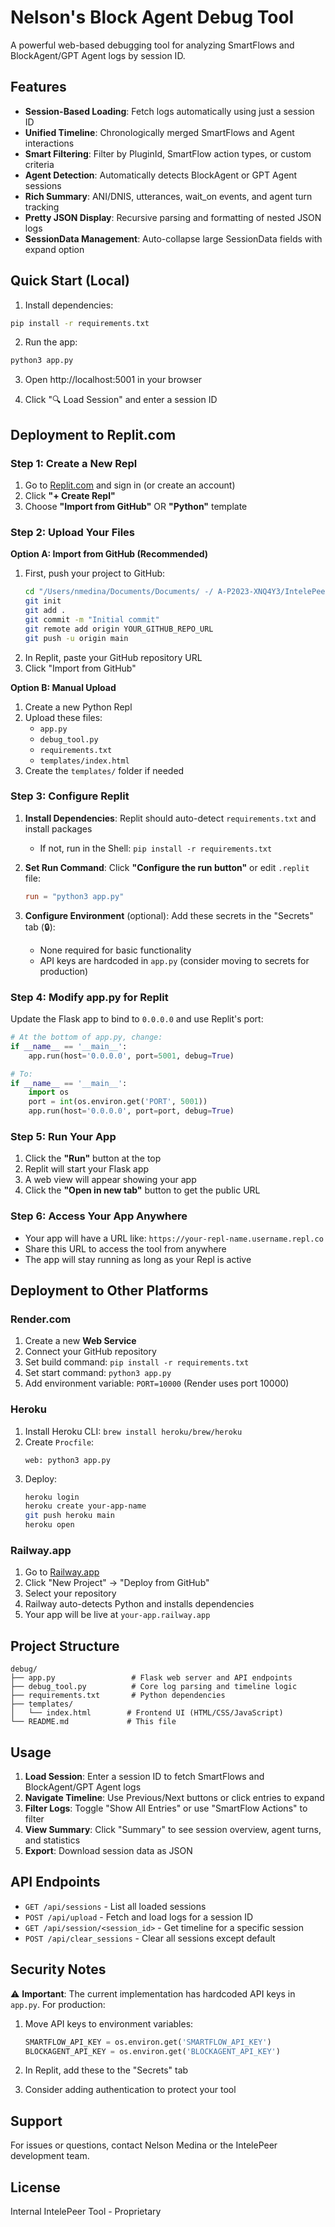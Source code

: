 # Nelson's Block Agent Debug Tool

A powerful web-based debugging tool for analyzing SmartFlows and BlockAgent/GPT Agent logs by session ID.

## Features

- **Session-Based Loading**: Fetch logs automatically using just a session ID
- **Unified Timeline**: Chronologically merged SmartFlows and Agent interactions
- **Smart Filtering**: Filter by PluginId, SmartFlow action types, or custom criteria
- **Agent Detection**: Automatically detects BlockAgent or GPT Agent sessions
- **Rich Summary**: ANI/DNIS, utterances, wait_on events, and agent turn tracking
- **Pretty JSON Display**: Recursive parsing and formatting of nested JSON logs
- **SessionData Management**: Auto-collapse large SessionData fields with expand option

## Quick Start (Local)

1. Install dependencies:
```bash
pip install -r requirements.txt
```

2. Run the app:
```bash
python3 app.py
```

3. Open http://localhost:5001 in your browser

4. Click "🔍 Load Session" and enter a session ID

## Deployment to Replit.com

### Step 1: Create a New Repl

1. Go to [Replit.com](https://replit.com) and sign in (or create an account)
2. Click **"+ Create Repl"**
3. Choose **"Import from GitHub"** OR **"Python"** template

### Step 2: Upload Your Files

**Option A: Import from GitHub (Recommended)**
1. First, push your project to GitHub:
   ```bash
   cd "/Users/nmedina/Documents/Documents/ -/ A-P2023-XNQ4Y3/IntelePeer/debug"
   git init
   git add .
   git commit -m "Initial commit"
   git remote add origin YOUR_GITHUB_REPO_URL
   git push -u origin main
   ```
2. In Replit, paste your GitHub repository URL
3. Click "Import from GitHub"

**Option B: Manual Upload**
1. Create a new Python Repl
2. Upload these files:
   - `app.py`
   - `debug_tool.py`
   - `requirements.txt`
   - `templates/index.html`
3. Create the `templates/` folder if needed

### Step 3: Configure Replit

1. **Install Dependencies**: Replit should auto-detect `requirements.txt` and install packages
   - If not, run in the Shell: `pip install -r requirements.txt`

2. **Set Run Command**: Click **"Configure the run button"** or edit `.replit` file:
   ```toml
   run = "python3 app.py"
   ```

3. **Configure Environment** (optional): Add these secrets in the "Secrets" tab (🔒):
   - None required for basic functionality
   - API keys are hardcoded in `app.py` (consider moving to secrets for production)

### Step 4: Modify app.py for Replit

Update the Flask app to bind to `0.0.0.0` and use Replit's port:

```python
# At the bottom of app.py, change:
if __name__ == '__main__':
    app.run(host='0.0.0.0', port=5001, debug=True)

# To:
if __name__ == '__main__':
    import os
    port = int(os.environ.get('PORT', 5001))
    app.run(host='0.0.0.0', port=port, debug=True)
```

### Step 5: Run Your App

1. Click the **"Run"** button at the top
2. Replit will start your Flask app
3. A web view will appear showing your app
4. Click the **"Open in new tab"** button to get the public URL

### Step 6: Access Your App Anywhere

- Your app will have a URL like: `https://your-repl-name.username.repl.co`
- Share this URL to access the tool from anywhere
- The app will stay running as long as your Repl is active

## Deployment to Other Platforms

### Render.com

1. Create a new **Web Service**
2. Connect your GitHub repository
3. Set build command: `pip install -r requirements.txt`
4. Set start command: `python3 app.py`
5. Add environment variable: `PORT=10000` (Render uses port 10000)

### Heroku

1. Install Heroku CLI: `brew install heroku/brew/heroku`
2. Create `Procfile`:
   ```
   web: python3 app.py
   ```
3. Deploy:
   ```bash
   heroku login
   heroku create your-app-name
   git push heroku main
   heroku open
   ```

### Railway.app

1. Go to [Railway.app](https://railway.app)
2. Click "New Project" → "Deploy from GitHub"
3. Select your repository
4. Railway auto-detects Python and installs dependencies
5. Your app will be live at `your-app.railway.app`

## Project Structure

```
debug/
├── app.py                 # Flask web server and API endpoints
├── debug_tool.py          # Core log parsing and timeline logic
├── requirements.txt       # Python dependencies
├── templates/
│   └── index.html        # Frontend UI (HTML/CSS/JavaScript)
└── README.md             # This file
```

## Usage

1. **Load Session**: Enter a session ID to fetch SmartFlows and BlockAgent/GPT Agent logs
2. **Navigate Timeline**: Use Previous/Next buttons or click entries to expand
3. **Filter Logs**: Toggle "Show All Entries" or use "SmartFlow Actions" to filter
4. **View Summary**: Click "Summary" to see session overview, agent turns, and statistics
5. **Export**: Download session data as JSON

## API Endpoints

- `GET /api/sessions` - List all loaded sessions
- `POST /api/upload` - Fetch and load logs for a session ID
- `GET /api/session/<session_id>` - Get timeline for a specific session
- `POST /api/clear_sessions` - Clear all sessions except default

## Security Notes

⚠️ **Important**: The current implementation has hardcoded API keys in `app.py`. For production:

1. Move API keys to environment variables:
   ```python
   SMARTFLOW_API_KEY = os.environ.get('SMARTFLOW_API_KEY')
   BLOCKAGENT_API_KEY = os.environ.get('BLOCKAGENT_API_KEY')
   ```

2. In Replit, add these to the "Secrets" tab
3. Consider adding authentication to protect your tool

## Support

For issues or questions, contact Nelson Medina or the IntelePeer development team.

## License

Internal IntelePeer Tool - Proprietary
